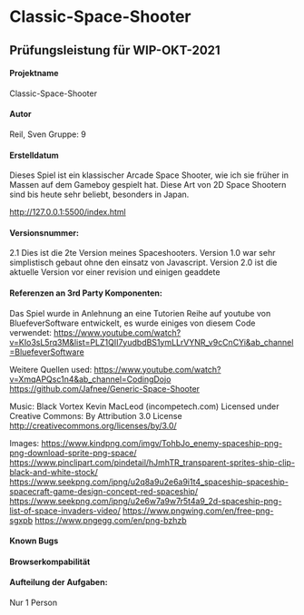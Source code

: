 # Classic-Space-Shooter

## Prüfungsleistung für WIP-OKT-2021

#### Projektname

Classic-Space-Shooter

#### Autor
Reil, Sven
Gruppe: 9

#### Erstelldatum

Dieses Spiel ist ein klassischer Arcade Space Shooter, wie ich sie früher in Massen auf dem Gameboy gespielt hat. Diese Art von 2D Space Shootern sind bis heute sehr beliebt, besonders in Japan.

http://127.0.0.1:5500/index.html

#### Versionsnummer:
2.1 Dies ist die 2te Version meines Spaceshooters. Version 1.0 war sehr simplistisch gebaut ohne den einsatz von Javascript. Version 2.0 ist die aktuelle Version vor einer revision und einigen geaddete 

#### Referenzen an 3rd Party Komponenten:
Das Spiel wurde in Anlehnung an eine Tutorien Reihe auf youtube von BluefeverSoftware entwickelt, es wurde einiges von diesem Code verwendet:
https://www.youtube.com/watch?v=KIo3sL5rq3M&list=PLZ1QII7yudbdBS1ymLLrVYNR_v9cCnCYi&ab_channel=BluefeverSoftware

Weitere Quellen used:
https://www.youtube.com/watch?v=XmqAPQsc1n4&ab_channel=CodingDojo
https://github.com/Jafnee/Generic-Space-Shooter

Music:
Black Vortex Kevin MacLeod (incompetech.com)
Licensed under Creative Commons: By Attribution 3.0 License
http://creativecommons.org/licenses/by/3.0/

Images:
https://www.kindpng.com/imgv/TohbJo_enemy-spaceship-png-png-download-sprite-png-space/
https://www.pinclipart.com/pindetail/hJmhTR_transparent-sprites-ship-clip-black-and-white-stock/
https://www.seekpng.com/ipng/u2q8a9u2e6a9i1t4_spaceship-spaceship-spacecraft-game-design-concept-red-spaceship/
https://www.seekpng.com/ipng/u2e6w7a9w7r5t4a9_2d-spaceship-png-list-of-space-invaders-video/
https://www.pngwing.com/en/free-png-sgxpb
https://www.pngegg.com/en/png-bzhzb

#### Known Bugs


#### Browserkompabilität


#### Aufteilung der Aufgaben:
Nur 1 Person
